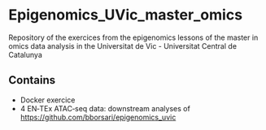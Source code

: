 # Epigenomics_UVic_master_omics
Repository of the exercices from the epigenomics lessons of the master in omics data analysis in the Universitat de Vic - Universitat Central de Catalunya

## Contains

* Docker exercice
* 4 EN‐TEx ATAC‐seq data: downstream analyses of https://github.com/bborsari/epigenomics_uvic

